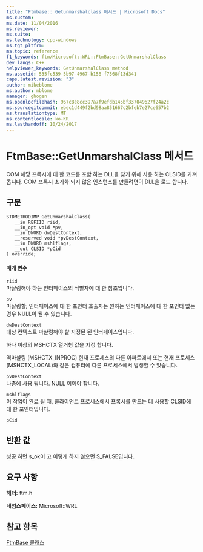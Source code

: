 ```yaml
---
title: "Ftmbase:: Getunmarshalclass 메서드 | Microsoft Docs"
ms.custom: 
ms.date: 11/04/2016
ms.reviewer: 
ms.suite: 
ms.technology: cpp-windows
ms.tgt_pltfrm: 
ms.topic: reference
f1_keywords: ftm/Microsoft::WRL::FtmBase::GetUnmarshalClass
dev_langs: C++
helpviewer_keywords: GetUnmarshalClass method
ms.assetid: 535fc539-5b97-4967-b158-f7568f13d341
caps.latest.revision: "3"
author: mikeblome
ms.author: mblome
manager: ghogen
ms.openlocfilehash: 967c8e8cc397a7f9efdb145bf337049627f24a2c
ms.sourcegitcommit: ebec1d449f2bd98aa851667c2bfeb7e27ce657b2
ms.translationtype: MT
ms.contentlocale: ko-KR
ms.lasthandoff: 10/24/2017
---
```

# <a name="ftmbasegetunmarshalclass-method"></a>FtmBase::GetUnmarshalClass 메서드
COM 해당 프록시에 대 한 코드를 포함 하는 DLL을 찾기 위해 사용 하는 CLSID를 가져옵니다. COM 프록시 초기화 되지 않은 인스턴스를 만들려면이 DLL을 로드 합니다.  
  
## <a name="syntax"></a>구문  
  
```  
STDMETHODIMP GetUnmarshalClass(  
   __in REFIID riid,  
   __in_opt void *pv,  
   __in DWORD dwDestContext,  
   __reserved void *pvDestContext,  
   __in DWORD mshlflags,  
   __out CLSID *pCid  
) override;  
```  
  
#### <a name="parameters"></a>매개 변수  
 `riid`  
 마샬링해야 하는 인터페이스의 식별자에 대 한 참조입니다.  
  
 `pv`  
 마샬링할; 인터페이스에 대 한 포인터 호출자는 원하는 인터페이스에 대 한 포인터 없는 경우 NULL이 될 수 있습니다.  
  
 `dwDestContext`  
 대상 컨텍스트 마샬링해야 할 지정된 된 인터페이스입니다.  
  
 하나 이상의 MSHCTX 열거형 값을 지정 합니다.  
  
 역마샬링 (MSHCTX_INPROC) 현재 프로세스의 다른 아파트에서 또는 현재 프로세스 (MSHCTX_LOCAL)와 같은 컴퓨터에 다른 프로세스에서 발생할 수 있습니다.  
  
 `pvDestContext`  
 나중에 사용 됩니다. NULL 이어야 합니다.  
  
 `mshlflags`  
 이 작업이 완료 될 때, 클라이언트 프로세스에서 프록시를 만드는 데 사용할 CLSID에 대 한 포인터입니다.  
  
 `pCid`  
  
## <a name="return-value"></a>반환 값  
 성공 하면 s_ok이 고 이렇게 하지 않으면 S_FALSE입니다.  
  
## <a name="requirements"></a>요구 사항  
 **헤더:** ftm.h  
  
 **네임스페이스:** Microsoft::WRL  
  
## <a name="see-also"></a>참고 항목  
 [FtmBase 클래스](../windows/ftmbase-class.md)